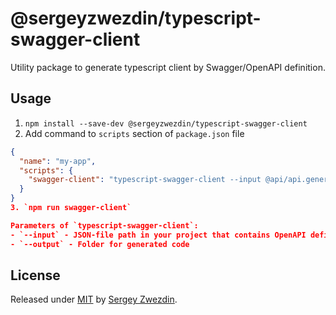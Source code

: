 # @sergeyzwezdin/typescript-swagger-client

Utility package to generate typescript client by Swagger/OpenAPI definition.

## Usage

1. `npm install --save-dev @sergeyzwezdin/typescript-swagger-client`
2. Add command to `scripts` section of `package.json` file
```json
{
  "name": "my-app",
  "scripts": {
    "swagger-client": "typescript-swagger-client --input @api/api.generated.json --output @api/generated"
  }
}
3. `npm run swagger-client`

Parameters of `typescript-swagger-client`:
- `--input` - JSON-file path in your project that contains OpenAPI definition
- `--output` - Folder for generated code

```

## License

Released under [MIT](/LICENSE) by [Sergey Zwezdin](https://github.com/sergeyzwezdin).
